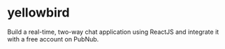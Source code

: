 # yellowbird
Build a real-time, two-way chat application using ReactJS and integrate it with a free account on PubNub.
